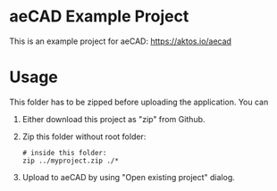 # aeCAD Example Project 

This is an example project for aeCAD: https://aktos.io/aecad 

# Usage 

This folder has to be zipped before uploading the application. You can 

1. Either download this project as "zip" from Github.
2. Zip this folder without root folder: 

       # inside this folder:
       zip ../myproject.zip ./*

3. Upload to aeCAD by using "Open existing project" dialog. 
